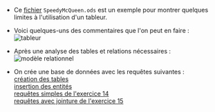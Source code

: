  * Ce [fichier](https://github.com/NaturelEtChaud/NSI-Terminale/blob/main/4%20Base%20de%20donn%C3%A9es/Gothan/SpeedyMcQueen.ods) `SpeedyMcQueen.ods` est un exemple pour montrer quelques limites à l'utilisation d'un tableur.

* Voici quelques-uns des commentaires que l'on peut en faire : <br>
![tableur](https://github.com/NaturelEtChaud/NSI-Terminale/blob/main/4%20Base%20de%20donn%C3%A9es/Gothan/01%20-%20analyse%20du%20tableur.png)

* Après une analyse des tables et relations nécessaires : <br>
![modèle relationnel](https://github.com/NaturelEtChaud/NSI-Terminale/blob/main/4%20Base%20de%20donn%C3%A9es/Gothan/02%20-%20mod%C3%A8le%20relationnel.png)

* On crée une base de données avec les requêtes suivantes :<br>
[création des tables](https://github.com/NaturelEtChaud/NSI-Terminale/blob/main/4%20Base%20de%20donn%C3%A9es/Gothan/SpeedyMcQueen_1_cr%C3%A9ation_tables.sql)<br>
[insertion des entités](https://github.com/NaturelEtChaud/NSI-Terminale/blob/main/4%20Base%20de%20donn%C3%A9es/Gothan/SpeedyMcQueen_2_insertion_entit%C3%A9s.sql)<br>
[requêtes simples de l'exercice 14](https://github.com/NaturelEtChaud/NSI-Terminale/blob/main/4%20Base%20de%20donn%C3%A9es/Gothan/SpeedyMcQueen_3_requ%C3%AAtes_ex14.sql)<br>
[requêtes avec jointure de l'exercice 15](https://github.com/NaturelEtChaud/NSI-Terminale/blob/main/4%20Base%20de%20donn%C3%A9es/Gothan/SpeedyMcQueen_4_requ%C3%AAtes_ex15.sql)
